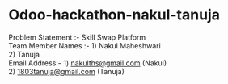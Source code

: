 # Odoo-hackathon-nakul-tanuja

Problem Statement :- Skill Swap Platform <br>
Team Member Names :- 1) Nakul Maheshwari <br>
                     2) Tanuja <br>
Email Address:- 1) nakulths@gmail.com (Nakul) <br>
                2) 1803tanuja@gmail.com (Tanuja) <br>
